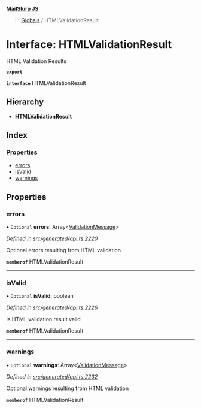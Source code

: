 **[MailSlurp JS](../README.md)**

> [Globals](../README.md) / HTMLValidationResult

# Interface: HTMLValidationResult

HTML Validation Results

**`export`** 

**`interface`** HTMLValidationResult

## Hierarchy

* **HTMLValidationResult**

## Index

### Properties

* [errors](htmlvalidationresult.md#errors)
* [isValid](htmlvalidationresult.md#isvalid)
* [warnings](htmlvalidationresult.md#warnings)

## Properties

### errors

• `Optional` **errors**: Array\<[ValidationMessage](validationmessage.md)>

*Defined in [src/generated/api.ts:2220](https://github.com/mailslurp/mailslurp-client/blob/85c640b/src/generated/api.ts#L2220)*

Optional errors resulting from HTML validation

**`memberof`** HTMLValidationResult

___

### isValid

• `Optional` **isValid**: boolean

*Defined in [src/generated/api.ts:2226](https://github.com/mailslurp/mailslurp-client/blob/85c640b/src/generated/api.ts#L2226)*

Is HTML validation result valid

**`memberof`** HTMLValidationResult

___

### warnings

• `Optional` **warnings**: Array\<[ValidationMessage](validationmessage.md)>

*Defined in [src/generated/api.ts:2232](https://github.com/mailslurp/mailslurp-client/blob/85c640b/src/generated/api.ts#L2232)*

Optional warnings resulting from HTML validation

**`memberof`** HTMLValidationResult
